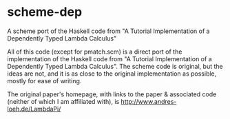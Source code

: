 scheme-dep
==========

A scheme port of the Haskell code from "A Tutorial Implementation of a Dependently Typed Lambda Calculus"

All of this code (except for pmatch.scm) is a direct port of the implementation
of the Haskell code from "A Tutorial Implementation of a Dependently Typed
Lambda Calculus". The scheme code is original, but the ideas are not, and it is
as close to the original implementation as possible, mostly for ease of writing.

The original paper's homepage, with links to the paper & associated code
(neither of which I am affiliated with), is http://www.andres-loeh.de/LambdaPi/
